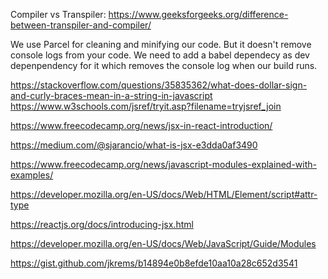 Compiler vs Transpiler:
    https://www.geeksforgeeks.org/difference-between-transpiler-and-compiler/

We use Parcel for cleaning and minifying our code. But it doesn't remove console logs from your code.
We need to add a babel dependecy as dev depenpendency for it which removes the console log when our build runs.

https://stackoverflow.com/questions/35835362/what-does-dollar-sign-and-curly-braces-mean-in-a-string-in-javascript
https://www.w3schools.com/jsref/tryit.asp?filename=tryjsref_join


https://www.freecodecamp.org/news/jsx-in-react-introduction/

https://medium.com/@sjarancio/what-is-jsx-e3dda0af3490

https://www.freecodecamp.org/news/javascript-modules-explained-with-examples/

https://developer.mozilla.org/en-US/docs/Web/HTML/Element/script#attr-type

https://reactjs.org/docs/introducing-jsx.html

https://developer.mozilla.org/en-US/docs/Web/JavaScript/Guide/Modules

https://gist.github.com/jkrems/b14894e0b8efde10aa10a28c652d3541

